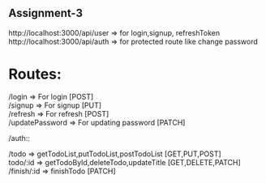 ## Assignment-3

http://localhost:3000/api/user => for login,signup, refreshToken  
http://localhost:3000/api/auth => for protected route like change password

# Routes:

/login => For login [POST]  
/signup => For signup [PUT]  
/refresh => For refresh [POST]  
/updatePassword => For updating password [PATCH]

/auth::

/todo => getTodoList,putTodoList,postTodoList [GET,PUT,POST]  
todo/:id => getTodoById,deleteTodo,updateTitle [GET,DELETE,PATCH]  
/finish/:id => finishTodo [PATCH]
